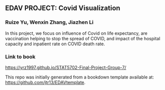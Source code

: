 ## EDAV PROJECT: Covid Visualization

### Ruize Yu, Wenxin Zhang, Jiazhen Li
 
In this project, we focus on influence of Covid on life expectancy, are vaccination helping to stop the spread of COVID, and impact of the hospital capacity and inpatient rate on COVID death rate.

### Link to book
https://yrz1997.github.io/STAT5702-Final-Project-Group-7/

This repo was initially generated from a bookdown template available at: https://github.com/jtr13/EDAVtemplate.



   

